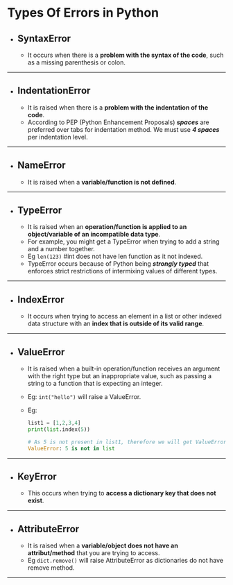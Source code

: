 # Types Of Errors in Python

* ## SyntaxError

  * It occurs when there is a **problem with the syntax of the code**, such as a missing parenthesis or colon.
  
---

* ## IndentationError

  * It is raised when there is a **problem with the indentation of the code**.
  * According to PEP (Python Enhancement Proposals) ***spaces*** are preferred over tabs for indentation method. We must use ***4 spaces*** per indentation level.

---

* ## NameError
  
  * It is raised when a **variable/function is not defined**.
  
---

* ## TypeError

  * It is raised when an **operation/function is applied to an object/variable of an incompatible data type**.
  * For example, you might get a TypeError when trying to add a string and a number together.
  * Eg ```len(123)``` #int does not have len function as it not indexed.
  * TypeError occurs because of Python being ***strongly typed*** that enforces strict restrictions of intermixing values of different types.

---

* ## IndexError

  * It occurs when trying to access an element in a list or other indexed data structure with an **index that is outside of its valid range**.

---

* ## ValueError

  * It is raised when a built-in operation/function receives an argument with the right type but an inappropriate value, such as passing a string to a function that is expecting an integer.
  * Eg: ```int("hello")``` will raise a ValueError.
  * Eg:

    ```python
    list1 = [1,2,3,4]
    print(list.index(5))

    # As 5 is not present in list1, therefore we will get ValueError.
    ValueError: 5 is not in list
      ```

---

* ## KeyError

  * This occurs when trying to **access a dictionary key that does not exist**.

---

* ## AttributeError

  * It is raised when a **variable/object does not have an attribut/method** that you are trying to access.
  * Eg ```dict.remove()``` will raise AttributeError as dictionaries do not have remove method.

---
